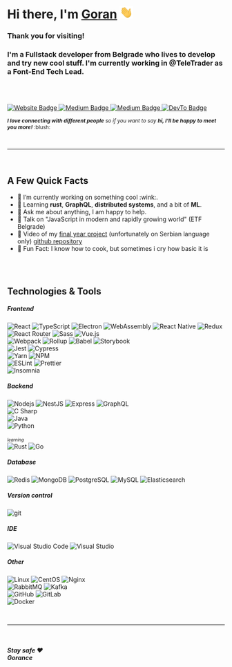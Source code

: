 <!-- Introduction -->
<h1>
  Hi there, I'm 
  <a href="http://goranurukalo.github.io/" target="_blank">Goran</a> 
  <img src="https://raw.githubusercontent.com/ABSphreak/ABSphreak/master/gifs/Hi.gif" width="30px" />
</h1>
<h3>Thank you for visiting!</h3>
<h3>I'm a Fullstack developer from Belgrade who lives to develop and try new cool stuff. I'm currently working in @TeleTrader as a Font-End Tech Lead.</h3>

<br />
<br />

<!-- Socials -->
<p>
  <a href="https://goranurukalo.github.io/" title="Goran Urukalo Website">
    <img 
      src="https://img.shields.io/badge/-goranurukalo.github.io-f04e59?style=flat&amp;labelColor=f04e59&amp;logo=JustGiving&amp;link=https://goranurukalo.github.io"
      alt="Website Badge" 
    />
  </a> 
  <a href="https://medium.com/@dev.goranurukalo">
    <img
      src="https://img.shields.io/badge/-@dev.goranurukalo-14c767?style=flat&amp;labelColor=14c767&amp;logo=Medium&amp;link=https://medium.com/@dev.goranurukalo"
      alt="Medium Badge" 
    />
  </a> 
  <a href="https://www.linkedin.com/in/goran-urukalo/">
    <img
      src="https://img.shields.io/badge/-@goranurukalo-0077B5?style=flat&amp;labelColor=0077B5&amp;logo=LinkedIn&amp;link=https://www.linkedin.com/in/goran-urukalo/"
      alt="Medium Badge" 
    />
  </a> 
  <a href="https://dev.to/goranurukalo">
    <img
      src="https://img.shields.io/badge/-@goranurukalo-0A0A0A?style=flat&amp;labelColor=0A0A0A&amp;logo=dev.to&amp;link=https://dev.to/goranurukalo"
      alt="DevTo Badge" 
    />
  </a> 
  <!-- <img src="https://visitor-badge.glitch.me/badge?page_id=goranurukalo&style=flat" alt="Page views Badge" title="Page views" /> -->
</p>

<p style="font-size: 12px"><em><b>I love connecting with different people</b> so if you want to say <b>hi, I'll be happy to meet you more!</b></em> :blush:</p>

<br />

---

<br />

<!-- Info -->
<h2>A Few Quick Facts</h2>
<ul>
  <li>🔭 I’m currently working on something cool :wink:.</li>
  <li>🧐 Learning <strong>rust</strong>, <strong>GraphQL</strong>, <strong>distributed systems</strong>, and a bit of
    <strong>ML</strong>.</li>
  <li>💬 Ask me about anything, I am happy to help.</li>
  <li>🎤 Talk on "JavaScript in modern and rapidly growing world" (ETF Belgrade)</li>
  <li>
    🎥 Video of my 
    <a href="https://www.youtube.com/watch?v=P4MZlaZO9vQ&feature=emb_title" target="_blank">final year project</a> 
    (unfortunately on Serbian language only)
    <a href="https://github.com/goranurukalo/VMEV-application" target="_blank">github repository</a>
  </li>
  <li>🎉 Fun Fact: I know how to cook, but sometimes i cry how basic it is</li>
</ul>

<br />
<br />

<!-- Technologies -->
<h2>Technologies & Tools</h2>

<!-- T / Frontend -->
<h5>Frontend</h5>
<p>
  <img alt="React" src="https://img.shields.io/badge/-React-45b8d8?style=flat&logo=react&logoColor=white" />
  <img alt="TypeScript" src="https://img.shields.io/badge/-TypeScript-007ACC?style=flat&logo=typescript&logoColor=white" />
  <img alt="Electron" src="https://img.shields.io/badge/-Electron-47848F?style=flat&logo=Electron&logoColor=white" />
  <img alt="WebAssembly" src="https://img.shields.io/badge/-WebAssembly-654FF0?style=flat&logo=WebAssembly&logoColor=white" />
  <img alt="React Native" src="https://img.shields.io/badge/-React_Native-45b8d8?style=flat&logo=react&logoColor=white" /> 
  <img alt="Redux" src="https://img.shields.io/badge/-Redux-764ABC?style=flat&logo=redux&logoColor=white" />
  <img alt="React Router" src="https://img.shields.io/badge/-React_Router-CA4245?style=flat&logo=react+router&logoColor=white" />
  <img alt="Sass" src="https://img.shields.io/badge/-Sass-CC6699?style=flat&logo=sass&logoColor=white" />
  <img alt="Vue.js" src="https://img.shields.io/badge/-Vue.js-4FC08D?style=flat&logo=Vue.js&logoColor=white" />
  <br />
  <img alt="Webpack" src="https://img.shields.io/badge/-Webpack-8DD6F9?style=flat&logo=webpack&logoColor=white" /> 
  <img alt="Rollup" src="https://img.shields.io/badge/-Rollup-EC4A3F?style=flat&logo=rollup.js&logoColor=white" />
  <img alt="Babel" src="https://img.shields.io/badge/-Babel-F9DC3E?style=flat&logo=webpack&logoColor=white" /> 
  <img alt="Storybook" src="https://img.shields.io/badge/-Storybook-FF4785?style=flat&logo=Storybook&logoColor=white" /> 
  <br />
  <img alt="Jest" src="https://img.shields.io/badge/-Jest-C21325?style=flat&logo=Jest&logoColor=white" />
  <img alt="Cypress" src="https://img.shields.io/badge/-Cypress-17202C?style=flat&logo=Cypress&logoColor=white" />
  <br />
  <img alt="Yarn" src="https://img.shields.io/badge/-Yarn-2C8EBB?style=flat&logo=yarn&logoColor=white" />
  <img alt="NPM" src="https://img.shields.io/badge/-NPM-CB3837?style=flat&logo=NPM&logoColor=white" />
  <br />
  <img alt="ESLint" src="https://img.shields.io/badge/-ESLint-4B32C3?style=flat&logo=ESLint&logoColor=white" />
  <img alt="Prettier" src="https://img.shields.io/badge/-Prettier-F7B93E?style=flat&logo=prettier&logoColor=white" />
  <br />
  <img alt="Insomnia" src="https://img.shields.io/badge/-Insomnia-5849BE?style=flat&logo=insomnia&logoColor=white" />  
</p>

<!-- T / Backend -->
<h5>Backend</h5>
<p>
  <img alt="Nodejs" src="https://img.shields.io/badge/-Nodejs-43853d?style=flat&logo=Node.js&logoColor=white" />
  <img alt="NestJS" src="https://img.shields.io/badge/-NestJS-E0234E?style=flat&logo=NestJS&logoColor=white" />
  <img alt="Express" src="https://img.shields.io/badge/-Express-cccccc?style=flat&logo=Express&logoColor=white" />
  <img alt="GraphQL" src="https://img.shields.io/badge/-GraphQL-E10098?style=flat&logo=graphql&logoColor=white" />
  <br />
  <img alt="C Sharp" src="https://img.shields.io/badge/-C_Sharp-239120?style=flat&logo=C+Sharp&logoColor=white" />
  <br />
  <img alt="Java" src="https://img.shields.io/badge/-Java-007396?style=flat&logo=Java&logoColor=white" />
  <br />
  <img alt="Python" src="https://img.shields.io/badge/-Python-3776AB?style=flat&logo=Python&logoColor=white" />

  <i style="font-size: 10px;">learning</i>
  <br />
  <img alt="Rust" src="https://img.shields.io/badge/-Rust-cba67a?style=flat&logo=Rust&logoColor=white" />
  <img alt="Go" src="https://img.shields.io/badge/-Go-00ADD8?style=flat&logo=Go&logoColor=white" />
</p>

<!-- T / Database -->
<h5>Database</h5>
<p>
  <img alt="Redis" src="https://img.shields.io/badge/-Redis-DC382D?style=flat&logo=Redis&logoColor=white" />
  <img alt="MongoDB" src="https://img.shields.io/badge/-MongoDB-13aa52?style=flat&logo=mongodb&logoColor=white" />
  <img alt="PostgreSQL" src="https://img.shields.io/badge/-PostgreSQL-336791?style=flat&logo=PostgreSQL&logoColor=white" />
  <img alt="MySQL" src="https://img.shields.io/badge/-MySQL-4479A1?style=flat&logo=MySQL&logoColor=white" />
  <img alt="Elasticsearch" src="https://img.shields.io/badge/-Elasticsearch-005571?style=flat&logo=Elasticsearch&logoColor=white" />
</p>

<!-- T / Version control -->
<h5>Version control</h5>
<p>
  <img alt="git" src="https://img.shields.io/badge/-Git-F05032?style=flat&logo=git&logoColor=white" />
</p>

<!-- T / IDE -->
<h5>IDE</h5>
<p>
  <img alt="Visual Studio Code" src="https://img.shields.io/badge/-Visual_Studio_Code-007ACC?style=flat&logo=Visual+Studio+Code&logoColor=white" />
  <img alt="Visual Studio" src="https://img.shields.io/badge/-Visual_Studio-5C2D91?style=flat&logo=Visual+Studio&logoColor=white" />
</p>

<!-- T / Other -->
<h5>Other</h5>
<p>
  <img alt="Linux" src="https://img.shields.io/badge/-Linux-FCC624?style=flat&logo=Linux&logoColor=white" />
  <img alt="CentOS" src="https://img.shields.io/badge/-CentOS-262577?style=flat&logo=CentOS&logoColor=white" />
  <img alt="Nginx" src="https://img.shields.io/badge/-Nginx-269539?style=flat&logo=Nginx&logoColor=white" />
  <br />
  <img alt="RabbitMQ" src="https://img.shields.io/badge/-RabbitMQ-FF6600?style=flat&logo=RabbitMQ&logoColor=white" />
  <img alt="Kafka" src="https://img.shields.io/badge/-Kafka-000000?style=flat&logo=Apache%20kafka&logoColor=white" />
  <br />
  <img alt="GitHub" src="https://img.shields.io/badge/-GitHub-181717?style=flat&logo=GitHub&logoColor=white" />
  <img alt="GitLab" src="https://img.shields.io/badge/-GitLab-FCA121?style=flat&logo=GitLab&logoColor=white" />
  <br />
  <img alt="Docker" src="https://img.shields.io/badge/-Docker-46a2f1?style=flat&logo=docker&logoColor=white" />
</p>

<br />

---

<br />

<h4>
  <i>
    Stay 
    <b>safe</b> 
    ❤️ 
    <br/> 
    Gorance
  </i>
</h4>